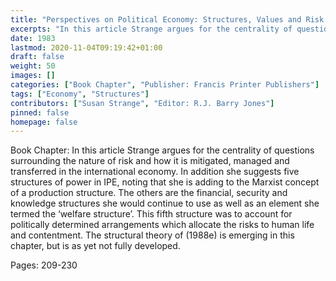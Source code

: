 ```yaml
---
title: "Perspectives on Political Economy: Structures, Values and Risk in the Study of the International Political Economy"
excerpts: "In this article Strange argues for the centrality of questions surrounding the nature of risk and how it is mitigated, managed and transferred in the international economy. In addition she suggests five structures of power in IPE, noting that she is adding to the Marxist concept of a production structure. The others are the financial, security and knowledge structures she would continue to use as well as an element she termed the ‘welfare structure’. This fifth structure was to account for politically determined arrangements which allocate the risks to human life and contentment. The structural theory of (1988e) is emerging in this chapter, but is as yet not fully developed."
date: 1983
lastmod: 2020-11-04T09:19:42+01:00
draft: false
weight: 50
images: []
categories: ["Book Chapter", "Publisher: Francis Printer Publishers"]
tags: ["Economy", "Structures"]
contributors: ["Susan Strange", "Editor: R.J. Barry Jones"]
pinned: false
homepage: false
---
```


Book Chapter: In this article Strange argues for the centrality of questions surrounding the nature of risk and how it is mitigated, managed and transferred in the international economy. In addition she suggests five structures of power in IPE, noting that she is adding to the Marxist concept of a production structure. The others are the financial, security and knowledge structures she would continue to use as well as an element she termed the ‘welfare structure’. This fifth structure was to account for politically determined arrangements which allocate the risks to human life and contentment. The structural theory of (1988e) is emerging in this chapter, but is as yet not fully developed.

Pages: 209-230